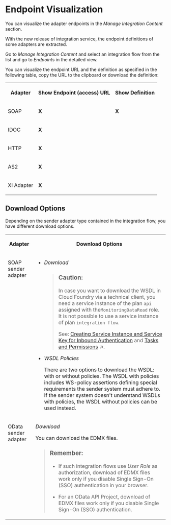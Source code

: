 <!-- loio6c3fb226fe91412d94bbb63ac834b35a -->

# Endpoint Visualization

You can visualize the adapter endpoints in the *Manage Integration Content* section.

With the new release of integration service, the endpoint definitions of some adapters are extracted.

Go to *Manage Integration Content* and select an integration flow from the list and go to *Endpoints* in the detailed view.

You can visualize the endpoint URL and the definition as specified in the following table, copy the URL to the clipboard or download the definition:


<table>
<tr>
<th valign="top">

Adapter



</th>
<th valign="top">

Show Endpoint \(access\) URL



</th>
<th valign="top">

Show Definition



</th>
</tr>
<tr>
<td valign="top">

SOAP



</td>
<td valign="top">

**X** 



</td>
<td valign="top">

**X** 



</td>
</tr>
<tr>
<td valign="top">

IDOC



</td>
<td valign="top">

**X** 



</td>
<td valign="top">



</td>
</tr>
<tr>
<td valign="top">

HTTP



</td>
<td valign="top">

**X** 



</td>
<td valign="top">



</td>
</tr>
<tr>
<td valign="top">

AS2



</td>
<td valign="top">

**X** 



</td>
<td valign="top">



</td>
</tr>
<tr>
<td valign="top">

XI Adapter



</td>
<td valign="top">

**X**



</td>
<td valign="top">

 



</td>
</tr>
</table>



<a name="loio6c3fb226fe91412d94bbb63ac834b35a__section_pyh_p4m_hyb"/>

## Download Options

Depending on the sender adapter type contained in the integration flow, you have different download options.


<table>
<tr>
<th valign="top">

Adapter



</th>
<th valign="top">

Download Options



</th>
</tr>
<tr>
<td valign="top">

SOAP sender adapter



</td>
<td valign="top">

-   *Download*

    > ### Caution:  
    > In case you want to download the WSDL in Cloud Foundry via a technical client, you need a service instance of the plan `api` assigned with the`MonitoringDataRead` role. It is not possible to use a service instance of plan `integration flow`.
    > 
    > See: [Creating Service Instance and Service Key for Inbound Authentication](../40-RemoteSystems/creating-service-instance-and-service-key-for-inbound-authentication-19af5e2.md) and [Tasks and Permissions](https://help.sap.com/viewer/368c481cd6954bdfa5d0435479fd4eaf/Cloud/en-US/556d5575d4b0483e85d4f3251f21d0ec.html "") :arrow_upper_right:.

-   *WSDL Policies*

    There are two options to download the WSDL: with or without policies. The WSDL with policies includes WS-policy assertions defining special requirements the sender system must adhere to. If the sender system doesn't understand WSDLs with policies, the WSDL without policies can be used instead.




</td>
</tr>
<tr>
<td valign="top">

OData sender adapter



</td>
<td valign="top">

*Download*

You can download the EDMX files.

> ### Remember:  
> -   If such integration flows use *User Role* as authorization, download of EDMX files work only if you disable Single Sign-On \(SSO\) authentication in your browser.
> 
> -   For an OData API Project, download of EDMX files work only if you disable Single Sign-On \(SSO\) authentication.



</td>
</tr>
</table>

